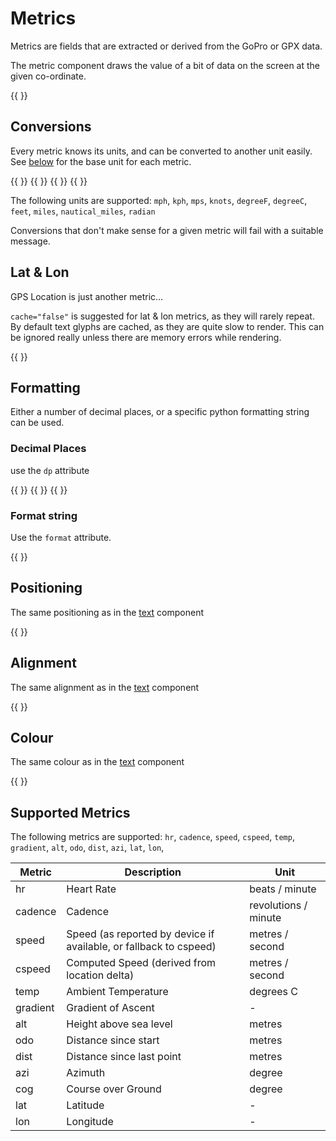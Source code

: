 
# Metrics

Metrics are fields that are extracted or derived from the GoPro or GPX data.

The metric component draws the value of a bit of data on the screen at the given co-ordinate.

{{ <component type="metric" metric="speed" /> }}

## Conversions

Every metric knows its units, and can be converted to another unit easily.  See [below](#supported-metrics) for the base unit 
for each metric.

{{ <component type="metric" metric="speed" /> }}
{{ <component type="metric" metric="speed" units="kph" /> }}
{{ <component type="metric" metric="speed" units="mph" /> }}
{{ <component type="metric" metric="speed" units="knots" /> }}

The following units are supported: `mph`, `kph`, `mps`, `knots`, `degreeF`, `degreeC`, `feet`, `miles`, `nautical_miles`, `radian`

Conversions that don't make sense for a given metric will fail with a suitable message.

## Lat & Lon

GPS Location is just another metric...

`cache="false"` is suggested for lat & lon metrics, as they will rarely repeat. By default text glyphs are cached, as they are
quite slow to render. This can be ignored really unless there are memory errors while rendering.

{{ <component type="metric" metric="lat" dp="6" size="16" cache="false"/> }}


## Formatting

Either a number of decimal places, or a specific python formatting string can be used.


### Decimal Places

use the `dp` attribute

{{ <component type="metric" metric="speed" dp="0" /> }}
{{ <component type="metric" metric="speed" dp="2" /> }}
{{ <component type="metric" metric="speed" dp="5" /> }}

### Format string

Use the `format` attribute.

{{ <component type="metric" metric="speed" format=".4f" /> }}

## Positioning

The same positioning as in the [text](01-simple-text.md) component

{{ <component type="metric" x="40" metric="speed" /> }}

## Alignment

The same alignment as in the [text](01-simple-text.md) component

{{ <component type="metric" x="40" metric="speed" align="right" /> }}

## Colour

The same colour as in the [text](01-simple-text.md) component

{{ <component type="metric" metric="speed" rgb="255,255,0" /> }}

## Supported Metrics

The following metrics are supported:
`hr`, `cadence`, `speed`, `cspeed`, `temp`,
`gradient`, `alt`, `odo`, `dist`, `azi`, `lat`, `lon`,

| Metric   | Description                                                       | Unit                 |
|----------|-------------------------------------------------------------------|----------------------|
| hr       | Heart Rate                                                        | beats / minute       |
| cadence  | Cadence                                                           | revolutions / minute |
| speed    | Speed (as reported by device if available, or fallback to cspeed) | metres / second      |
| cspeed   | Computed Speed  (derived from location delta)                     | metres / second      |
| temp     | Ambient Temperature                                               | degrees C            |
| gradient | Gradient of Ascent                                                | -                    |
| alt      | Height above sea level                                            | metres               |
| odo      | Distance since start                                              | metres               |
| dist     | Distance since last point                                         | metres               |
| azi      | Azimuth                                                           | degree               |
| cog      | Course over Ground                                                | degree               |
| lat      | Latitude                                                          | -                    | 
| lon      | Longitude                                                         | -                    | 
